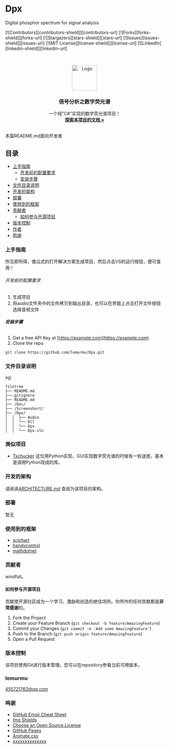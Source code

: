 # Dpx
Digital phosphor spectrum for signal analysis
<!-- PROJECT SHIELDS -->

[![Contributors][contributors-shield]][contributors-url]
[![Forks][forks-shield]][forks-url]
[![Stargazers][stars-shield]][stars-url]
[![Issues][issues-shield]][issues-url]
[![MIT License][license-shield]][license-url]
[![LinkedIn][linkedin-shield]][linkedin-url]

<!-- PROJECT LOGO -->
<br />

<p align="center">
  <a href="https://github.com/shaojintian/Best_README_template/">
    <img src="images/logo.png" alt="Logo" width="80" height="80">
  </a>

  <h3 align="center">信号分析之数字荧光谱</h3>
  <p align="center">
    一个纯"C#"实现的数字荧光谱项目！
    <br />
    <a href="https://github.com/lemurmu/Dpx/tree/master/Doc"><strong>探索本项目的文档 »</strong></a>
    <br />
    <br />
  </p>

</p>


 本篇README.md面向开发者
 
## 目录

- [上手指南](#上手指南)
  - [开发前的配置要求](#开发前的配置要求)
  - [安装步骤](#安装步骤)
- [文件目录说明](#文件目录说明)
- [开发的架构](#开发的架构)
- [部署](#部署)
- [使用到的框架](#使用到的框架)
- [贡献者](#贡献者)
  - [如何参与开源项目](#如何参与开源项目)
- [版本控制](#版本控制)
- [作者](#作者)
- [鸣谢](#鸣谢)

### 上手指南

所见即所得，傻瓜式的打开解决方案生成项目，然后点击VS的运行按钮，便可食用！



###### 开发前的配置要求

1. 生成项目
2. 将audio文件夹中的文件拷贝到输出目录，也可以在界面上点击打开文件按钮选择音频文件

###### **安装步骤**

1. Get a free API Key at [https://example.com](https://example.com)
2. Clone the repo

```sh
git clone https://github.com/lemurmu/Dpx.git
```

### 文件目录说明
eg:

```
filetree 
├── README.md
├──.gitignore
├── README.md
├── /Doc/
├── /Screenshort/
├── /Dpx/
│  │  ├── Audio
│  │  └── Dll
│  │  └── Dpx
│  │  └── Dpx.sln
```
### 类似项目
- [Tschucker](https://github.com/Tschucker/Python-Digital-Phosphor-Display)
这位用Python实现，GUI实现数字荧光谱的时候有一些迷惑，基本是调用Python现成的库。

### 开发的架构 

请阅读[ARCHITECTURE.md](https://github.com/lemurmu/Dpx/blob/master/README.md) 查阅为该项目的架构。

### 部署

暂无

### 使用到的框架

- [scichart](https://www.scichart.com/)
- [handycontrol](https://handyorg.gitee.io/handycontrol/)
- [mathdotnet](https://www.mathdotnet.com/)

### 贡献者

windfall。

#### 如何参与开源项目

贡献使开源社区成为一个学习、激励和创造的绝佳场所。你所作的任何贡献都是**非常感谢**的。


1. Fork the Project
2. Create your Feature Branch (`git checkout -b feature/AmazingFeature`)
3. Commit your Changes (`git commit -m 'Add some AmazingFeature'`)
4. Push to the Branch (`git push origin feature/AmazingFeature`)
5. Open a Pull Request

### 版本控制

该项目使用Git进行版本管理。您可以在repository参看当前可用版本。

### lemurmu

455721762@qq.com

### 鸣谢
- [GitHub Emoji Cheat Sheet](https://www.webpagefx.com/tools/emoji-cheat-sheet)
- [Img Shields](https://shields.io)
- [Choose an Open Source License](https://choosealicense.com)
- [GitHub Pages](https://pages.github.com)
- [Animate.css](https://daneden.github.io/animate.css)
- [xxxxxxxxxxxxxx](https://connoratherton.com/loaders)




